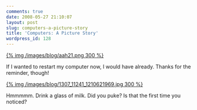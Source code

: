 ```yaml
---
comments: true
date: 2008-05-27 21:10:07
layout: post
slug: computers-a-picture-story
title: 'Computers: A Picture Story'
wordpress_id: 128
---
```




[{% img /images/blog/aah21.png 300 %}](/images/blog/aah21.png)

If I wanted to restart my computer now, I would have already. Thanks for the reminder, though!

[{% img /images/blog/1307_11241_1210621969.jpg 300 %}](/images/blog/1307_11241_1210621969.jpg)

Hmmmmm. Drink a glass of milk. Did you puke? Is that the first time you noticed?


